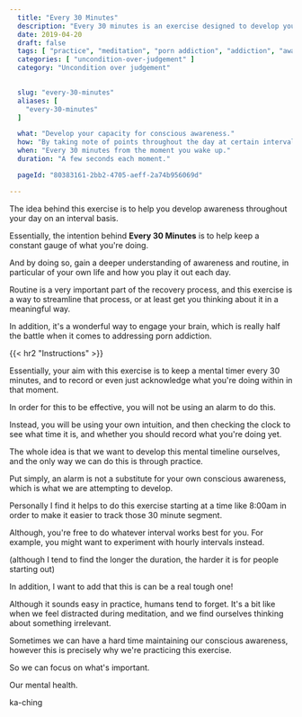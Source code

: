 ```yaml
---
  title: "Every 30 Minutes"
  description: "Every 30 minutes is an exercise designed to develop your awareness by having you consciously engage your brain."
  date: 2019-04-20
  draft: false
  tags: [ "practice", "meditation", "porn addiction", "addiction", "awareness", "awareness exercises", "perspective", "nofap", "neverfap", "neverfap deluxe" ]
  categories: [ "uncondition-over-judgement" ]
  category: "Uncondition over judgement"

  
  slug: "every-30-minutes"
  aliases: [
    "every-30-minutes"
  ]

  what: "Develop your capacity for conscious awareness."
  how: "By taking note of points throughout the day at certain intervals."
  when: "Every 30 minutes from the moment you wake up."
  duration: "A few seconds each moment."

  pageId: "80383161-2bb2-4705-aeff-2a74b956069d"

---
```


The idea behind this exercise is to help you develop awareness throughout your day on an interval basis.

Essentially, the intention behind **Every 30 Minutes** is to help keep a constant gauge of what you're doing.

And by doing so, gain a deeper understanding of awareness and routine, in particular of your own life and how you play it out each day.

Routine is a very important part of the recovery process, and this exercise is a way to streamline that process, or at least get you thinking about it in a meaningful way.

In addition, it's a wonderful way to engage your brain, which is really half the battle when it comes to addressing porn addiction.


{{< hr2 "Instructions" >}}


Essentially, your aim with this exercise is to keep a mental timer every 30 minutes, and to record or even just acknowledge what you're doing within in that moment.

In order for this to be effective, you will not be using an alarm to do this. 

Instead, you will be using your own intuition, and then checking the clock to see what time it is, and whether you should record what you're doing yet. 

The whole idea is that we want to develop this mental timeline ourselves, and the only way we can do this is through practice.

Put simply, an alarm is not a substitute for your own conscious awareness, which is what we are attempting to develop. 

Personally I find it helps to do this exercise starting at a time like 8:00am in order to make it easier to track those 30 minute segment. 

Although, you're free to do whatever interval works best for you. For example, you might want to experiment with hourly intervals instead. 

(although I tend to find the longer the duration, the harder it is for people starting out)

In addition, I want to add that this is can be a real tough one!

Although it sounds easy in practice, humans tend to forget. It's a bit like when we feel distracted during meditation, and we find ourselves thinking about something irrelevant.

Sometimes we can have a hard time maintaining our conscious awareness, however this is precisely why we're practicing this exercise.

So we can focus on what's important.

Our mental health.

ka-ching

<!-- 
{{< hr2 "Additional Resources" >}}  -->

<!-- maybe link to other  -->

